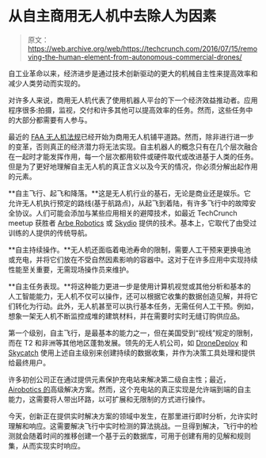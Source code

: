 # 从自主商用无人机中去除人为因素 

> 原文：<https://web.archive.org/web/https://techcrunch.com/2016/07/15/removing-the-human-element-from-autonomous-commercial-drones/>

自工业革命以来，经济进步是通过技术创新驱动的更大的机械自主性来提高效率和减少人类劳动而实现的。

对许多人来说，商用无人机代表了使用机器人平台的下一个经济效益推动者。应用程序很多:拍摄，监视，交付和许多其他可以提高效率的任务。然而，这些任务中的大部分都需要有人参与。

最近的 [FAA 无人机法规](https://web.archive.org/web/20221006204016/https://beta.techcrunch.com/2016/06/21/here-are-the-faas-rules-for-commerical-drone-usage/)已经开始为商用无人机铺平道路。然而，除非进行进一步的变革，否则真正的经济潜力将无法实现。自主机器人的概念只有在几个层次融合在一起时才能发挥作用，每一个层次都用软件或硬件取代或改进基于人类的任务。但是为了更好地理解自主无人机的真正含义以及今天的情况，你必须分解出起作用的元素。

**自主飞行、起飞和降落。**这是无人机行业的基石，无论是商业还是娱乐。它允许无人机执行预定的路线(基于航路点)，从起飞到着陆，有许多飞行中的故障安全协议。人们可能会添加与某些应用相关的避障技术，如最近 TechCrunch meetup 获胜者 [Arbe Robotics](https://web.archive.org/web/20221006204016/http://finance.yahoo.com/news/arbe-robotics-wins-techcrunch-tel-150000152.html) 或 [Skydio](https://web.archive.org/web/20221006204016/https://www.crunchbase.com/organization/skydio#/entity) 提供的技术。基本上，它取代了由受过训练的人提供的传统导航。

**自主持续操作。**无人机还面临着电池寿命的限制，需要人工干预来更换电池或充电，并将它们放在不受自然因素影响的容器中。这对于在许多应用中实现持续性能至关重要，无需现场操作员来维护。

**自主任务表现。**将这种能力更进一步是使用计算机视觉或其他分析和基本的人工智能能力，无人机不仅可以操作，还可以根据它收集的数据创造见解，并将它们转化为行动。此外，无人机甚至可以执行基本任务，无需任何人工干预。例如，想象一架无人机不断监控成堆的建筑材料，并在需要时实时无缝订购供应品。

第一个级别，自主飞行，是最基本的能力之一，但在美国受到“视线”规定的限制，而在 T2 和非洲等其他地区蓬勃发展。领先的无人机公司，如 [DroneDeploy](https://web.archive.org/web/20221006204016/https://www.dronedeploy.com/) 和 [Skycatch](https://web.archive.org/web/20221006204016/https://www.skycatch.com/) 使用上述自主级别来创建持续的数据收集，并作为决策工具处理和提供给最终用户。

许多初创公司正在通过提供元素保护充电站来解决第二级自主性；最近， [Airobotics 的](https://web.archive.org/web/20221006204016/http://www.airobotics.co.il/)高级解决方案。然而，这个充电站的真正实现是允许端到端的自主能力，这需要将人带出环路，以可扩展和无限制的方式进行操作。

今天，创新正在提供实时解决方案的领域中发生，在那里进行即时分析，允许实时理解和响应。这需要解决飞行中实时检测的算法挑战。一旦得到解决，飞行中的检测就会随着时间的推移创建一个基于云的数据库，可用于创建有用的见解和规则集，从而实现实时响应。